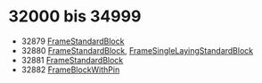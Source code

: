 # 32000 bis 34999
- 32879 [FrameStandardBlock](Elements/FrameStandardBlock.md)
- 32880 [FrameStandardBlock](Elements/FrameStandardBlock.md), [FrameSingleLayingStandardBlock](Elements/FrameSingleLayingStandardBlock.md)
- 32881 [FrameStandardBlock](Elements/FrameStandardBlock.md)
- 32882 [FrameBlockWithPin](Elements/FrameBlockWithPin.md)
